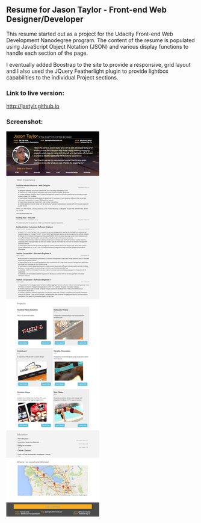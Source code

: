 ## Resume for Jason Taylor - Front-end Web Designer/Developer

This resume started out as a project for the Udacity Front-end Web Development Nanodegree program. The content of the resume is populated using JavaScript Object Notation (JSON) and various display functions to handle each section of the page.

I eventually added Boostrap to the site to provide a responsive, grid layout and I also used the JQuery Featherlight plugin to provide lightbox capabilities to the individual Project sections.

### Link to live version:

http://jastylr.github.io

### Screenshot:

![](/images/screenshot.jpg?raw=true)